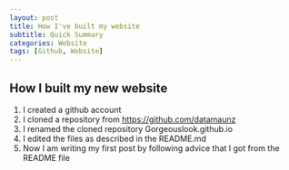```yaml
---
layout: post
title: How I've built my website
subtitle: Quick Summary
categories: Website
tags: [Github, Website]
---
```


## How I built my new website

1. I created a github account
2. I cloned a repository from https://github.com/datamaunz
3. I renamed the cloned repository Gorgeouslook.github.io
4. I edited the files as described in the README.md
5. Now I am writing my first post by following advice that I got from the README file

